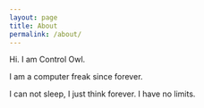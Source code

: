 ```yaml
---
layout: page
title: About
permalink: /about/
---
```


Hi. I am Control Owl.

I am a computer freak since forever.

I can not sleep, I just think forever. I have no limits.